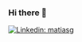 ### Hi there 👋

[![Linkedin: matiasg](https://img.shields.io/badge/-matiasg-blue?style=flat-square&logo=Linkedin&logoColor=white&link=https://www.linkedin.com/in/matiasg/)](https://www.linkedin.com/in/matiasg/)

<!--
**matiasg77/matiasg77** is a ✨ _special_ ✨ repository because its `README.md` (this file) appears on your GitHub profile.

Here are some ideas to get you started:

- 🔭 I’m currently working on ...
- 🌱 I’m currently learning ...
- 👯 I’m looking to collaborate on ...
- 🤔 I’m looking for help with ...
- 💬 Ask me about ...
- 📫 How to reach me: ...
- 😄 Pronouns: ...
- ⚡ Fun fact: ...
-->
